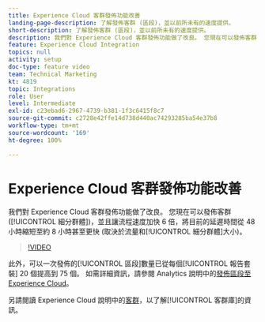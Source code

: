 ```yaml
---
title: Experience Cloud 客群發佈功能改善
landing-page-description: 了解發佈客群 (區段)，並以前所未有的速度提供。
short-description: 了解發佈客群 (區段)，並以前所未有的速度提供。
description: 我們對 Experience Cloud 客群發佈功能做了改良。 您現在可以發佈客群 (細分群體)，並且讓流程速度加快 6 倍，將目前的延遲時間從 48 小時縮短至約 8 小時甚至更快 (取決於流量和細分群體大小)。
feature: Experience Cloud Integration
topics: null
activity: setup
doc-type: feature video
team: Technical Marketing
kt: 4819
topic: Integrations
role: User
level: Intermediate
exl-id: c23ebad6-2967-4739-b381-1f3c6415f8c7
source-git-commit: c2728e42ffe14d738d440ac74293285ba54e37b8
workflow-type: tm+mt
source-wordcount: '169'
ht-degree: 100%

---
```


# Experience Cloud 客群發佈功能改善

我們對 Experience Cloud 客群發佈功能做了改良。 您現在可以發佈客群 ([!UICONTROL 細分群體])，並且讓流程速度加快 6 倍，將目前的延遲時間從 48 小時縮短至約 8 小時甚至更快 (取決於流量和[!UICONTROL 細分群體]大小)。

>[!VIDEO](https://video.tv.adobe.com/v/32842/?quality=12&learn=on)

此外，可以一次發佈的[!UICONTROL 區段]數量已從每個[!UICONTROL 報告套裝] 20 個提高到 75 個。
如需詳細資訊，請參閱 Analytics 說明中的[發佈區段至 Experience Cloud](https://experienceleague.adobe.com/docs/analytics/components/segmentation/segmentation-workflow/seg-publish.html?lang=zh-Hant)。

另請閱讀 Experience Cloud 說明中的[客群](https://experienceleague.adobe.com/docs/core-services/interface/audiences/audience-library.html?lang=zh-Hant)，以了解[!UICONTROL 客群庫]的資訊。
